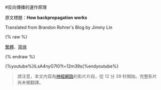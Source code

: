 #反向傳播的運作原理

原文標題：**How backpropagation works**

Translated from Brandon Rohrer's Blog by Jimmy Lin

{% raw %}

<script language='javascript' src='../js/zh.js'></script>

<a href="javascript:zh_tran('t');" class="zh_click" id="zh_click_t">繁體</a>、<a href="javascript:zh_tran('s');" class="zh_click" id="zh_click_s">简体</a>

{% endraw %}

{%youtube%}ILsA4nyG7I0?t=12m39s{%endyoutube%}

> 請注意，本文內容為[神經網路](../how_machine_learning_works/how_neural_networks_work.md)的影片片段，從 12 分 39 秒開始。完整影片尚未被翻譯。
